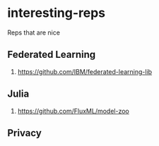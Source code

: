 # interesting-reps
Reps that are nice


## Federated Learning
1. https://github.com/IBM/federated-learning-lib


## Julia
1. https://github.com/FluxML/model-zoo


## Privacy

## 
